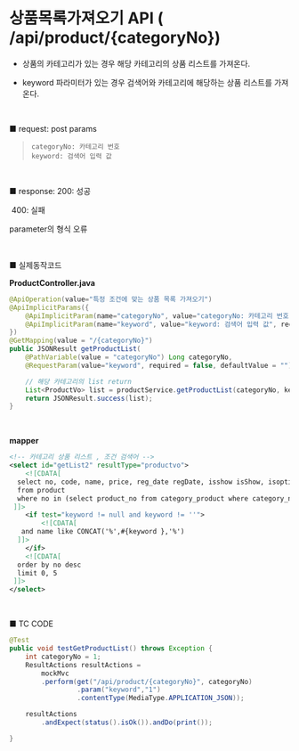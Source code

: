 # 상품목록가져오기 API ( /api/product/{categoryNo}) 

- 상품의 카테고리가 있는 경우 해당 카테고리의 상품 리스트를 가져온다.

- keyword 파라미터가 있는 경우 검색어와 카테고리에 해당하는 상품 리스트를 가져온다.

  

<br>

■ request: 
   post 
     params

> ```
> categoryNo: 카테고리 번호
> keyword: 검색어 입력 값
> ```

<br>

■ response: 
     200: 성공

​	400: 실패 

parameter의 형식 오류

<br>

■ 실제동작코드 

**ProductController.java**

```java
@ApiOperation(value="특정 조건에 맞는 상품 목록 가져오기")
@ApiImplicitParams({
    @ApiImplicitParam(name="categoryNo", value="categoryNo: 카테고리 번호", required=true, dataType="Long", defaultValue=""),
    @ApiImplicitParam(name="keyword", value="keyword: 검색어 입력 값", required=false, dataType="String", defaultValue="")
})
@GetMapping(value = "/{categoryNo}")
public JSONResult getProductList(
    @PathVariable(value = "categoryNo") Long categoryNo,
    @RequestParam(value="keyword", required = false, defaultValue = "") String keyword) {

    // 해당 카테고리의 list return
    List<ProductVo> list = productService.getProductList(categoryNo, keyword);
    return JSONResult.success(list);
}
```

<br>

**mapper**

```xml
<!-- 카테고리 상품 리스트 , 조건 검색어 -->
<select id="getList2" resultType="productvo">
    <![CDATA[
  select no, code, name, price, reg_date regDate, isshow isShow, isoption isOption, shipping_fee shippingFee, order_no orderNo
  from product
  where no in (select product_no from category_product where category_no=#{categoryNo })
 ]]>
    <if test="keyword != null and keyword != ''">
        <![CDATA[
   and name like CONCAT('%',#{keyword },'%')
  ]]>
    </if>
    <![CDATA[
  order by no desc
  limit 0, 5
 ]]>
</select>
```

<br>

■ TC CODE 

```java
@Test
public void testGetProductList() throws Exception {
    int categoryNo = 1;
    ResultActions resultActions = 
        mockMvc
        .perform(get("/api/product/{categoryNo}", categoryNo)
                 .param("keyword","1")		
                 .contentType(MediaType.APPLICATION_JSON)); 

    resultActions 
        .andExpect(status().isOk()).andDo(print());

}
```
